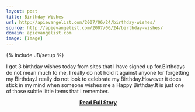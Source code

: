 ```yaml
---
layout: post
title: Birthday Wishes
url: http://apievangelist.com/2007/06/24/birthday-wishes/
source: http://apievangelist.com/2007/06/24/birthday-wishes/
domain: apievangelist.com
image: [Image]
---
```

{% include JB/setup %}<p>I got 3 birthday wishes today from sites that I have signed up for.Birthdays do not mean much to me, I really do not hold it against anyone for forgetting my Birthday.I really do not look to celebrate my Birthday.However it does stick in my mind when someone wishes me a Happy Birthday.It is just one of those subtle little items that I remember.</p>
<center><p><a href="http://apievangelist.com/2007/06/24/birthday-wishes/" style='padding:25px; font-sze:18px; font-weight: bold;'>Read Full Story</a></p></center>

